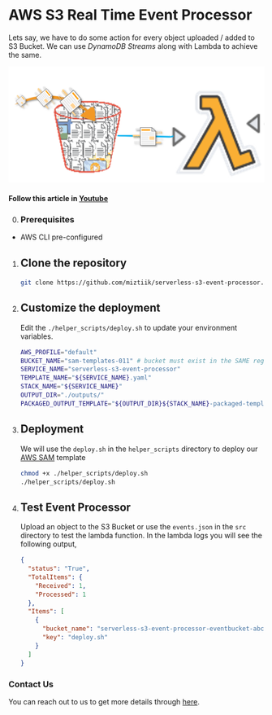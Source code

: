 # AWS S3 Real Time Event Processor

Lets say, we have to do some action for every object uploaded / added to S3 Bucket. We can use _DynamoDB Streams_ along with Lambda to achieve the same.

![AWS Serverless S3 Real Time Event Processor](images/miztiik-serverless-s3-event-processor.png)

#### Follow this article in [Youtube](https://youtube.com/c/valaxytechnologies)

0. ### Prerequisites

- AWS CLI pre-configured

1. ## Clone the repository

   ```sh
   git clone https://github.com/miztiik/serverless-s3-event-processor.git
   ```

1. ## Customize the deployment

    Edit the `./helper_scripts/deploy.sh` to update your environment variables.
  
    ```sh
    AWS_PROFILE="default"
    BUCKET_NAME="sam-templates-011" # bucket must exist in the SAME region the deployment is taking place
    SERVICE_NAME="serverless-s3-event-processor"
    TEMPLATE_NAME="${SERVICE_NAME}.yaml"
    STACK_NAME="${SERVICE_NAME}"
    OUTPUT_DIR="./outputs/"
    PACKAGED_OUTPUT_TEMPLATE="${OUTPUT_DIR}${STACK_NAME}-packaged-template.yaml"
    ```

1. ## Deployment

    We will use the `deploy.sh` in the `helper_scripts` directory to deploy our [AWS SAM](https://github.com/awslabs/serverless-application-model) template

    ```sh
    chmod +x ./helper_scripts/deploy.sh
    ./helper_scripts/deploy.sh
    ```
  
1. ## Test Event Processor

    Upload an object to the S3 Bucket or use the `events.json` in the `src` directory to test the lambda function. In the lambda logs you will see the following output,

    ```json
    {
      "status": "True",
      "TotalItems": {
        "Received": 1,
        "Processed": 1
      },
      "Items": [
        {
          "bucket_name": "serverless-s3-event-processor-eventbucket-abcd1234",
          "key": "deploy.sh"
        }
      ]
    }
    ```

### Contact Us

You can reach out to us to get more details through [here](https://youtube.com/c/valaxytechnologies/about).